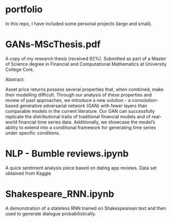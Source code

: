 # portfolio

In this repo, I have included some personal projects (large and small).

# GANs-MScThesis.pdf

A copy of my research thesis (received 92%). Submitted as part of a Master of Science degree in Financial and Computational Mathematics at University College Cork. 

Abstract:

Asset price returns possess several properties that, when combined, make their modelling difficult.
Through our analysis of these properties and review of past approaches, we introduce a new solution - a
convolution-based generative adversarial network (GAN) with fewer layers than comparable models in the
current literature. Our GAN can successfully replicate the distributional traits of traditional financial
models and of real-world financial time series data. Additionally, we showcase the model’s ability to
extend into a conditional framework for generating time series under specific conditions.

# NLP - Bumble reviews.ipynb

A quick sentiment analysis piece based on dating app reviews. Data set obtained from Kaggle

# Shakespeare_RNN.ipynb

A demonstration of a stateless RNN trained on Shakespearean text and then used to generate dialogue probabilistically.

